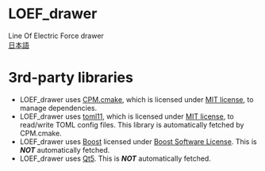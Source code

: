 # LOEF_drawer
Line Of Electric Force drawer  
[日本語](./README_ja.md)

# 3rd-party libraries
* LOEF_drawer uses [CPM.cmake](https://github.com/cpm-cmake/CPM.cmake), which is licensed under [MIT license](https://github.com/cpm-cmake/CPM.cmake/blob/master/LICENSE), to manage dependencies.  
* LOEF_drawer uses [toml11](https://github.com/ToruNiina/toml11), which is licensed under [MIT license](https://github.com/ToruNiina/toml11/blob/master/LICENSE), to read/write TOML config files. This library is automatically fetched by CPM.cmake.
* LOEF_drawer uses [Boost](https://www.boost.org/) licensed under [Boost Software License](https://www.boost.org/LICENSE_1_0.txt). This is ***NOT*** automatically fetched.
* LOEF_drawer uses [Qt5](https://www.qt.io/). This is ***NOT*** automatically fetched.
